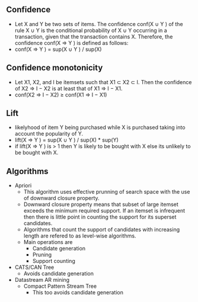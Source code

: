 
## Confidence
 * Let X and Y be two sets of items. The confidence
   conf(X ∪ Y ) of the rule X ∪ Y is the conditional probability of X ∪ Y occurring in a
   transaction, given that the transaction contains X. Therefore, the confidence conf(X ⇒ Y )
   is defined as follows:
 * conf(X ⇒ Y ) = sup(X ∪ Y ) / sup(X)
 
## Confidence monotonicity
 * Let X1, X2, and I be itemsets such that X1 ⊂ X2 ⊂ I. Then the confidence of X2 ⇒ I − X2 is at least that of X1 ⇒ I − X1.
 * conf(X2 ⇒ I − X2) ≥ conf(X1 ⇒ I − X1)
 
## Lift
 * likelyhood of item Y being purchased while X is purchased taking into account the popularity of Y.
 * lift(X ⇒ Y ) = sup(X ∪ Y ) / sup(X) * sup(Y)
 * if lift(X ⇒ Y ) is > 1 then Y is likely to be bought with X else its unlikely to be bought with X.
 
## Algorithms
 * Apriori
   - This algorithm uses effective prunning of search space with the use of downward closure property.
   - Downward closure property means that subset of large itemset exceeds the minimum required support. If  an itemset is
     infrequent then there is little point in counting the support for its superset candidates.
   - Algorithms that count the support of candidates with increasing length are refered to as level-wise algorithms.
   - Main operations are
     - Candidate generation
     - Pruning
     - Support counting
 * CATS/CAN Tree
   - Avoids candidate generation
 * Datastream AR mining
   - Compact Pattern Stream Tree
      + This too avoids candidate generation
     
